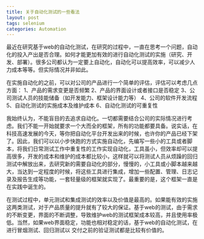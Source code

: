 ```yaml
---
title: 关于自动化测试的一些看法
layout: post
tags: selenium
categories: Automation
---
```

最近在研究基于web的自动化测试，在研究的过程中，一直在思考一个问题，自动化的投入产出是否合理。如何才能更加有效的进行自动化测试的实施（研究、开发、部署）。很多公司都认为一定要上自动化，自动化可以提高效率，可以减少人力成本等等。但实际情况并非如此。

在实施自动化的之前，可以对公司的产品进行一个简单的评估，评估可以考虑几点方面：
    1、产品的需求变更是否频繁
    2、产品的界面设计或者接口是否稳定
    3、公司测试人员的技能储备（如开发能力、框架设计能力等）
    4、公司的软件开发流程
    5、自动化测试的实施成本及维护成本
    6、自动化测试的可重复性
   

我始终认为，不能盲目的去追求自动化。一切都需要结合公司的实际情况进行考虑。我们不能一开始就要求一个大而全的框架，所有的功能都要具备。说实话，在科技高速发展的今天，等你把自动化平台开发出来的时候，也许你的产品已经下架了。因此，我们可以以小步快跑的方式实施自动化，先编写一些小的工具或者脚本，将我们日常测试工作中重复性的工作实现自动化，工具虽小，但效率却可以提高很多，开发的成本和维护的成本都比较小，这样就可以将测试人员从烦躁的回归测试中解放出来，去研究新的需要自动化的部分，慢慢的，小工具或小脚本越来越大，当达到一定程度的时候，将这些工具进行集成，增加一些配置、管理、日志记录及报告生成等功能，一套轻量级的框架就实现了。最重要的是，这个框架一直是在实践中诞生的。

在测试过程中，单元测试和集成测试的效率以及价值是最高的。如果能有效的实施这两类测试，对于产品质量的提升就有了较大的保证。基于web的测试，由于需求的不断变更，界面的不断调整，导致维护web的测试框架成本较高，并且使用率极低。当然，如果web界面稳定，功能也相对稳定的话，基于web的自动化测试，在进行冒烟测试、回归测试以 交付之前的验证测试都是比较有价值的。
